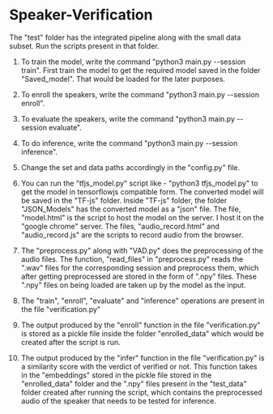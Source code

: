 # Speaker-Verification

The "test" folder has the integrated pipeline along with the small data subset. Run the scripts present in that folder.

1. To train the model, write the command "python3 main.py --session train". First train the model to get the required model saved in the folder "Saved_model". That would be loaded for the later purposes.

2. To enroll the speakers, write the command "python3 main.py --session enroll".

3. To evaluate the speakers, write the command "python3 main.py --session evaluate".

4. To do inference, write the command "python3 main.py --session inference".

5. Change the set and data paths accordingly in the "config.py" file.

6. You can run the "tfjs_model.py" script like - "python3 tfjs_model.py" to get the model in tensorflowjs compatible form. The converted model will be saved in the "TF-js" folder. Inside "TF-js" folder, the folder "JSON_Models" has the converted model as a "json" file. The file, "model.html" is the script to host the model on the server. I host it on the "google chrome" server. The files, "audio_record.html" and "audio_record.js" are the scripts to record audio from the browser.

7. The "preprocess.py" along with "VAD.py" does the preprocessing of the audio files. The function, "read_files" in "preprocess.py" reads the ".wav" files for the corresponding session and preprocess them, which after getting preprocessed are stored in the form of ".npy" files. These ".npy" files on being loaded are taken up by the model as the input.

8. The "train", "enroll", "evaluate" and "inference" operations are present in the file "verification.py"

9. The output produced by the "enroll" function in the file "verification.py" is stored as a pickle file inside the folder "enrolled_data" which would be created after the script is run.

10. The output produced by the "infer" function in the file "verification.py" is a similarity score with the verdict of verified or not. This function takes in the "embeddings" stored in the pickle file stored in the "enrolled_data" folder and the ".npy" files present in the "test_data" folder created after running the script, which contains the preprocessed audio of the speaker that needs to be tested for inference.

